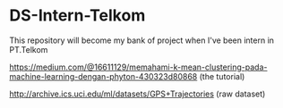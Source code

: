 # DS-Intern-Telkom
This repository will become my bank of project when I've been intern in PT.Telkom

https://medium.com/@16611129/memahami-k-mean-clustering-pada-machine-learning-dengan-phyton-430323d80868 (the tutorial)


http://archive.ics.uci.edu/ml/datasets/GPS+Trajectories (raw dataset)
